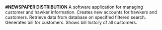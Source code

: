 **#NEWSPAPER DISTRIBUTION**
A software application for managing customer and hawker information.
Creates new accounts for hawkers and customers.
Retrieve data from database on specified filtered search.
Generates bill for customers.
Shows bill history of all customers.
